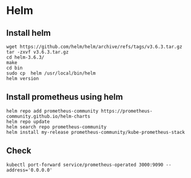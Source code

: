 #  Helm
## Install helm
```shell script
wget https://github.com/helm/helm/archive/refs/tags/v3.6.3.tar.gz
tar -zxvf v3.6.3.tar.gz
cd helm-3.6.3/
make
cd bin
sudo cp  helm /usr/local/bin/helm
helm version
```
## Install prometheus using helm 
```shell
helm repo add prometheus-community https://prometheus-community.github.io/helm-charts
helm repo update
helm search repo prometheus-community
helm install my-release prometheus-community/kube-prometheus-stack
```

## Check 
```shell
kubectl port-forward service/prometheus-operated 3000:9090 --address='0.0.0.0'
```